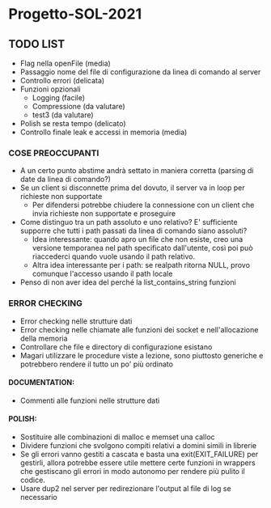 # Progetto-SOL-2021

## TODO LIST
- Flag nella openFile (media)
- Passaggio nome del file di configurazione da linea di comando al server
- Controllo errori (delicata)
- Funzioni opzionali
  - Logging (facile)
  - Compressione (da valutare)
  - test3 (da valutare)
- Polish se resta tempo (delicato)
- Controllo finale leak e accessi in memoria (media)

### COSE PREOCCUPANTI
- A un certo punto abstime andrà settato in maniera corretta (parsing di date da linea di comando?)
- Se un client si disconnette prima del dovuto, il server va in loop per richieste non supportate
  - Per difendersi potrebbe chiudere la connessione con un client che invia richieste non supportate e proseguire
- Come distinguo tra un path assoluto e uno relativo? E' sufficiente supporre che tutti i path passati da linea di comando siano assoluti?
  - Idea interessante: quando apro un file che non esiste, creo una versione temporanea nel path specificato dall'utente, così poi può riaccederci quando vuole usando il path relativo. 
  - Altra idea interessante per i path: se realpath ritorna NULL, provo comunque l'accesso usando il path locale
- Penso di non aver idea del perché la list_contains_string funzioni

### ERROR CHECKING
- Error checking nelle strutture dati
- Error checking nelle chiamate alle funzioni dei socket e nell'allocazione della memoria
- Controllare che file e directory di configurazione esistano
- Magari utilizzare le procedure viste a lezione, sono piuttosto generiche e potrebbero rendere il tutto un po' più ordinato

#### DOCUMENTATION:
- Commenti alle funzioni nelle strutture dati

#### POLISH:
- Sostituire alle combinazioni di malloc e memset una calloc
- Dividere funzioni che svolgono compiti relativi a domini simili in librerie
- Se gli errori vanno gestiti a cascata e basta una exit(EXIT_FAILURE) per gestirli, allora potrebbe 
  essere utile mettere certe funzioni in wrappers che gestiscano gli errori in modo autonomo per rendere
  più pulito il codice.
- Usare dup2 nel server per redirezionare l'output al file di log se necessario